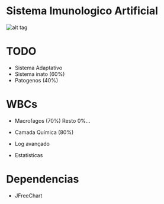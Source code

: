 # Sistema Imunologico Artificial
![alt tag](http://i.imgur.com/uWPHVj9.jpg)

# TODO
* Sistema Adaptativo
* Sistema inato (60%)
* Patogenos (40%)

# WBCs
* Macrofagos (70%)
Resto 0%...

* Camada Química (80%)
* Log avançado
* Estatisticas

# Dependencias
* JFreeChart
